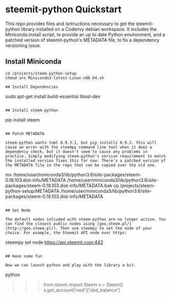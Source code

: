 # steemit-python Quickstart

This repo provides files and isntructions necessary to get the steemit-python library installed on a Codenvy debian workspace. It includes the Miniconda install script, to provide an up to date Python environment, and a patched version of steemit-python's METADATA file, to fix a dependency versioning issue.

## Install Miniconda

```
cd /projects/steem-python-setup
chmod u+x Miniconda3-latest-Linux-x86_64.sh

## Install Dependencies

```
sudo apt-get install build-essential libssl-dev
```

## Install steem-python

```
pip install steem
```

## Patch METADATA

steem-python wants toml 0.9.3.1, but pip installs 0.9.3. This will cause an error with the steempy command line tool when it does a dependency check, but it doesn't seem to cause any problems in practice. Simply modifying steem-python's version requirement to match the isntalled version fixes this for now. There's a patched version of the METADATA file in the repo that can be copied over the old one.

```
mv /home/user/miniconda3/lib/python3.6/site-packages/steem-0.18.103.dist-info/METADATA /home/user/miniconda3/lib/python3.6/site-packages/steem-0.18.103.dist-info/METADATA.bak
cp /projects/steem-python-setup/METADATA /home/user/miniconda3/lib/python3.6/site-packages/steem-0.18.103.dist-info/METADATA
```

## Set Node

The default nodes inlcuded with steem-python are no longer active. You can find the closest public nodes using [geo.steem.pl/](http://geo.steem.pl/). Then use steempy to set the node of your choice. For example, the Steemit API node over https:

```
steempy set node https://api.steemit.com:443
```

## Have some fun

Now we can launch python and play with the library a bit.

```
python
>>> from steem import Steem
>>> s = Steem()
>>> s.get_account('ned')['sbd_balance']
```